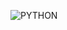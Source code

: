 ![PYTHON](https://github.com/CodeSystem2022/BrainStorm-CuartoSemestre/assets/113069344/28ae1abe-add3-4bb8-8f1f-ddeac1351eef)
